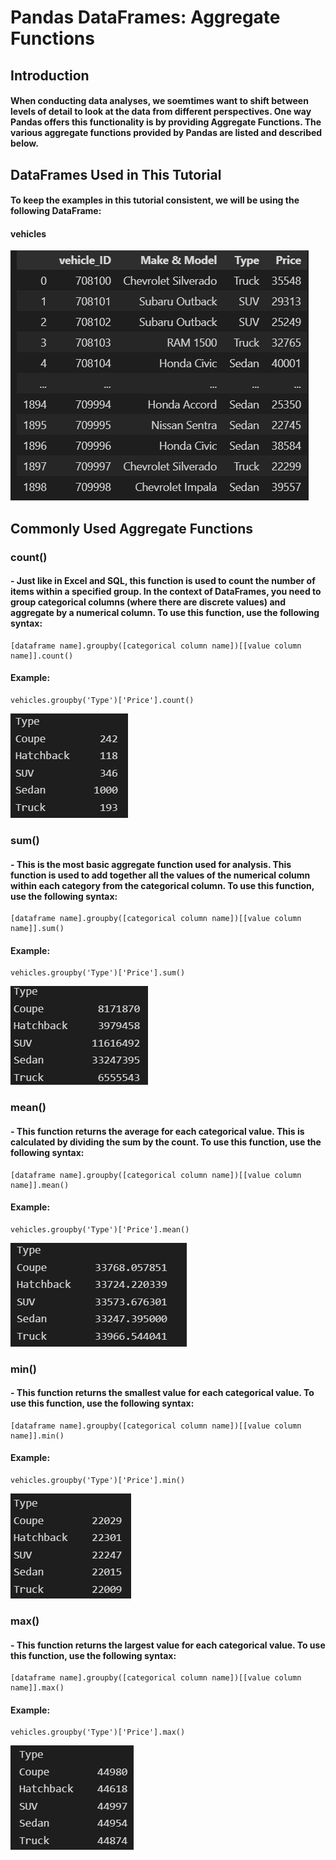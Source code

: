 # Pandas DataFrames: Aggregate Functions
## Introduction
#### When conducting data analyses, we soemtimes want to shift between levels of detail to look at the data from different perspectives. One way Pandas offers this functionality is by providing Aggregate Functions. The various aggregate functions provided by Pandas are listed and described below.
## DataFrames Used in This Tutorial
#### To keep the examples in this tutorial consistent, we will be using the following DataFrame:
#### vehicles
![This is an image](Pictures/vehicle_dataframe.png)
## Commonly Used Aggregate Functions
### count()
#### - Just like in Excel and SQL, this function is used to count the number of items within a specified group. In the context of DataFrames, you need to group categorical columns (where there are discrete values) and aggregate by a numerical column. To use this function, use the following syntax:
    [dataframe name].groupby([categorical column name])[[value column name]].count()
#### Example:
    vehicles.groupby('Type')['Price'].count()
![This is an image](Pictures/vehicle_count.png)
### sum()
#### - This is the most basic aggregate function used for analysis. This function is used to add together all the values of the numerical column within each category from the categorical column. To use this function, use the following syntax:
    [dataframe name].groupby([categorical column name])[[value column name]].sum()
#### Example:
    vehicles.groupby('Type')['Price'].sum()
![This is an image](Pictures/vehicle_sum.png)
### mean()
#### - This function returns the average for each categorical value. This is calculated by dividing the sum by the count. To use this function, use the following syntax:
    [dataframe name].groupby([categorical column name])[[value column name]].mean()
#### Example:
    vehicles.groupby('Type')['Price'].mean()
![This is an image](Pictures/vehicle_mean.png)
### min()
#### - This function returns the smallest value for each categorical value. To use this function, use the following syntax:
    [dataframe name].groupby([categorical column name])[[value column name]].min()
#### Example:
    vehicles.groupby('Type')['Price'].min()
![This is an image](Pictures/vehicle_min.png)
### max()
#### - This function returns the largest value for each categorical value. To use this function, use the following syntax:
    [dataframe name].groupby([categorical column name])[[value column name]].max()
#### Example:
    vehicles.groupby('Type')['Price'].max()
![This is an image](Pictures/vehicle_max.png)
